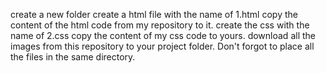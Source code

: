 create a new folder
create a html file with the name of 1.html
copy the content of the html code from my repository to it.
create the css with the name of 2.css
copy the content of my css code to yours.
download all the images from this repository to your project folder.
Don't forgot to place all the files in the same directory.
